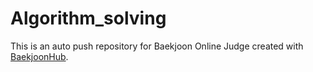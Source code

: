# Algorithm_solving
This is an auto push repository for Baekjoon Online Judge created with [BaekjoonHub](https://github.com/BaekjoonHub/BaekjoonHub).
